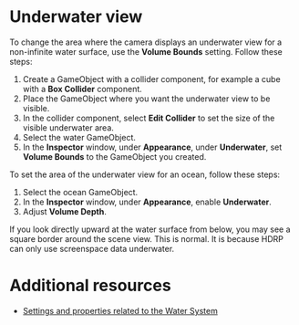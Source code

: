 # Underwater view

To change the area where the camera displays an underwater view for a non-infinite water surface, use the **Volume Bounds** setting. Follow these steps:

1. Create a GameObject with a collider component, for example a cube with a **Box Collider** component.
2. Place the GameObject where you want the underwater view to be visible.
3. In the collider component, select **Edit Collider** to set the size of the visible underwater area. 
4. Select the water GameObject.
5. In the **Inspector** window, under **Appearance**, under **Underwater**, set **Volume Bounds** to the GameObject you created.

To set the area of the underwater view for an ocean, follow these steps:

1. Select the ocean GameObject.
2. In the **Inspector** window, under **Appearance**, enable **Underwater**.
3. Adjust **Volume Depth**.

If you look directly upward at the water surface from below, you may see a square border around the scene view. This is normal. It is because HDRP can only use screenspace data underwater.

# Additional resources
* [Settings and properties related to the Water System](WaterSystem-Properties.md)
